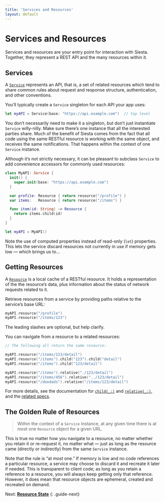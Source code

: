 ```yaml
---
title: 'Services and Resources'
layout: default
---
```


# Services and Resources

Services and resources are your entry point for interaction with Siesta. Together, they represent a REST API and the many resources within it.

## Services

A [`Service`](http://bustoutsolutions.github.io/siesta/api/Classes/Service.html) represents an API, that is, a set of related resources which tend to share common rules about request and response structure, authentication, and other conventions.

You’ll typically create a `Service` singleton for each API your app uses:

```swift
let myAPI = Service(base: "https://api.example.com")  // top level
```

You don’t necessarily need to make it a singleton, but don’t just instantiate `Service` willy-nilly. Make sure there’s one instance that all the interested parties share. Much of the benefit of Siesta comes from the fact that all code using the same RESTful resource is working with the same object, and receives the same notifications. That happens within the context of one `Service` instance.

Although it’s not strictly necessary, it can be pleasant to subclass `Service` to add convenience accessors for commonly used resources:

```swift
class MyAPI: Service {
  init() {
    super.init(base: "https://api.example.com")
  }

  var profile: Resource { return resource("/profile") }
  var items:   Resource { return resource("/items") }

  func item(id: String) -> Resource {
    return items.child(id)
  }
}

let myAPI = MyAPI()
```

Note the use of computed properties instead of read-only (`let`) properties. This lets the service discard resources not currently in use if memory gets low — which brings us to…

## Getting Resources

A [`Resource`](http://bustoutsolutions.github.io/siesta/api/Classes/Resource.html) is a local cache of a RESTful resource. It holds a representation of the the resource’s data, plus information about the status of network requests related to it.

Retrieve resources from a service by providing paths relative to the service’s base URL:

```swift
myAPI.resource("/profile")
myAPI.resource("/items/123")
```

The leading slashes are optional, but help clarify.

You can navigate from a resource to a related resources:

```swift
// The following all return the same resource:

myAPI.resource("/items/123/detail")
myAPI.resource("/items").child("123").child("detail")
myAPI.resource("/items").child("123/detail")

myAPI.resource("/items").relative("./123/detail")
myAPI.resource("/items/456").relative("../123/detail")
myAPI.resource("/doodads").relative("/items/123/detail")
```

For more details, see the documentation for [`child(_:)`](http://bustoutsolutions.github.io/siesta/api/Classes/Resource.html#/s:FC6Siesta8Resource5childFS0_FSSS0_) and [`relative(_:)`](http://bustoutsolutions.github.io/siesta/api/Classes/Resource.html#/s:FC6Siesta8Resource8relativeFS0_FSSS0_), and the [related specs](https://bustoutsolutions.github.io/siesta/specs/#ResourcePathsSpec).

## The Golden Rule of Resources

> Within the context of a `Service` instance, at any given time there is at most one `Resource` object for a given URL.

This is true no matter how you navigate to a resource, no matter whether you retain it or re-request it, no matter what — just as long as the resource came (directly or indirectly) from the same `Service` instance.

Note that the rule is “at _most_ one.” If memory is low and no code references a particular resource, a service may choose to discard it and recreate it later if needed. This is transparent to client code; as long as you retain a reference to a resource, you will always keep getting only that reference. However, it does mean that resource objects are ephemeral, created and recreated on demand.

Next: **[Resource State](../state)**
{: .guide-next}
